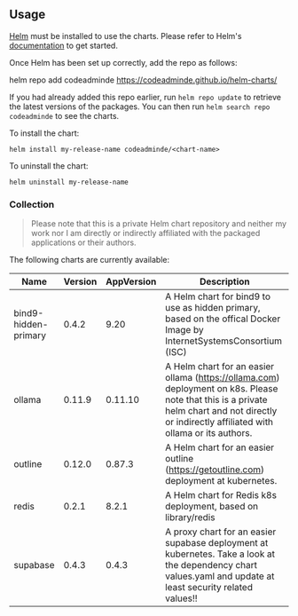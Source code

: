 ## Usage

[Helm](https://helm.sh) must be installed to use the charts. Please refer to
Helm's [documentation](https://helm.sh/docs) to get started.

Once Helm has been set up correctly, add the repo as follows:

  helm repo add codeadminde https://codeadminde.github.io/helm-charts/

If you had already added this repo earlier, run `helm repo update` to retrieve
the latest versions of the packages. You can then run `helm search repo
codeadminde` to see the charts.

To install the <chart-name> chart:

    helm install my-release-name codeadminde/<chart-name>

To uninstall the chart:

    helm uninstall my-release-name

### Collection

> Please note that this is a private Helm chart repository and neither my work nor I am directly or indirectly affiliated with the packaged applications or their authors.

The following charts are currently available:

| Name | Version | AppVersion | Description |
|------|---------|------------|-------------|
| bind9-hidden-primary | 0.4.2 | 9.20 | A Helm chart for bind9 to use as hidden primary, based on the offical Docker Image by InternetSystemsConsortium (ISC) |
| ollama | 0.11.9 | 0.11.10 | A Helm chart for an easier ollama (https://ollama.com) deployment on k8s. Please note that this is a private helm chart and not directly or indirectly affiliated with ollama or its authors. |
| outline | 0.12.0 | 0.87.3 | A Helm chart for an easier outline (https://getoutline.com) deployment at kubernetes. |
| redis | 0.2.1 | 8.2.1 | A Helm chart for Redis k8s deployment, based on library/redis |
| supabase | 0.4.3 | 0.4.3 | A proxy chart for an easier supabase deployment at kubernetes. Take a look at the dependency chart values.yaml and update at least security related values!! |

